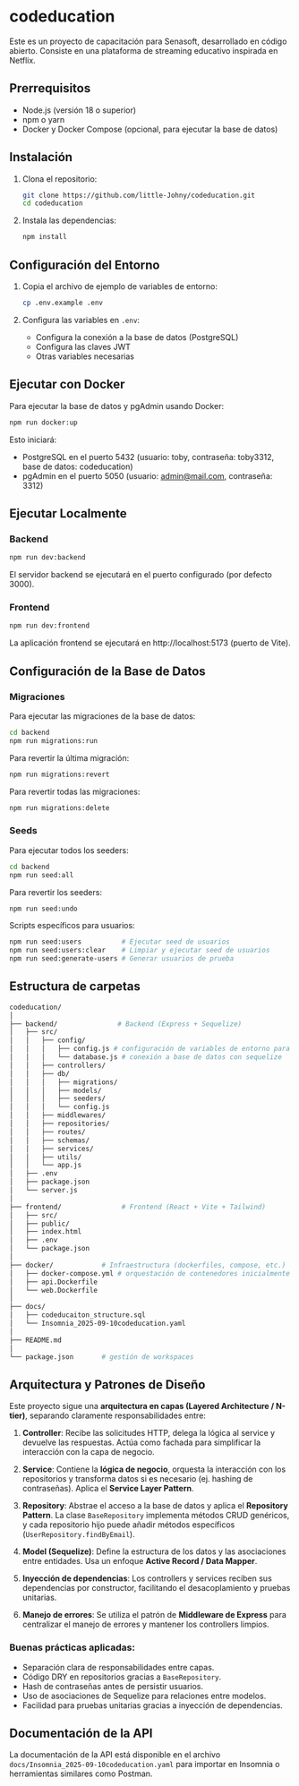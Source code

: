 # codeducation

Este es un proyecto de capacitación para Senasoft, desarrollado en código abierto. Consiste en una plataforma de streaming educativo inspirada en Netflix.

## Prerrequisitos

- Node.js (versión 18 o superior)
- npm o yarn
- Docker y Docker Compose (opcional, para ejecutar la base de datos)


## Instalación

1. Clona el repositorio:
   ```bash
   git clone https://github.com/little-Johny/codeducation.git
   cd codeducation
   ```

2. Instala las dependencias:
   ```bash
   npm install
   ```

## Configuración del Entorno

1. Copia el archivo de ejemplo de variables de entorno:
   ```bash
   cp .env.example .env
   ```

2. Configura las variables en `.env`:
   - Configura la conexión a la base de datos (PostgreSQL)
   - Configura las claves JWT
   - Otras variables necesarias

## Ejecutar con Docker

Para ejecutar la base de datos y pgAdmin usando Docker:

```bash
npm run docker:up
```

Esto iniciará:
- PostgreSQL en el puerto 5432 (usuario: toby, contraseña: toby3312, base de datos: codeducation)
- pgAdmin en el puerto 5050 (usuario: admin@mail.com, contraseña: 3312)

## Ejecutar Localmente

### Backend

```bash
npm run dev:backend
```

El servidor backend se ejecutará en el puerto configurado (por defecto 3000).

### Frontend

```bash
npm run dev:frontend
```

La aplicación frontend se ejecutará en http://localhost:5173 (puerto de Vite).

## Configuración de la Base de Datos

### Migraciones

Para ejecutar las migraciones de la base de datos:

```bash
cd backend
npm run migrations:run
```

Para revertir la última migración:

```bash
npm run migrations:revert
```

Para revertir todas las migraciones:

```bash
npm run migrations:delete
```

### Seeds

Para ejecutar todos los seeders:

```bash
cd backend
npm run seed:all
```

Para revertir los seeders:

```bash
npm run seed:undo
```

Scripts específicos para usuarios:

```bash
npm run seed:users          # Ejecutar seed de usuarios
npm run seed:users:clear    # Limpiar y ejecutar seed de usuarios
npm run seed:generate-users # Generar usuarios de prueba
```

## Estructura de carpetas

```bash
codeducation/
│
├── backend/               # Backend (Express + Sequelize)
│   ├── src/
│   │   ├── config/
│   │   │   ├── config.js # configuración de variables de entorno para usarlas
│   │   │   └── database.js # conexión a base de datos con sequelize
│   │   ├── controllers/
│   │   ├── db/
│   │   │   ├── migrations/
│   │   │   ├── models/
│   │   │   ├── seeders/
│   │   │   └── config.js
│   │   ├── middlewares/
│   │   ├── repositories/
│   │   ├── routes/
│   │   ├── schemas/
│   │   ├── services/
│   │   ├── utils/
│   │   └── app.js
│   ├── .env
│   ├── package.json
│   └── server.js
│
├── frontend/               # Frontend (React + Vite + Tailwind)
│   ├── src/
│   ├── public/
│   ├── index.html
│   ├── .env
│   └── package.json
│
├── docker/            # Infraestructura (dockerfiles, compose, etc.)
│   ├── docker-compose.yml # orquestación de contenedores inicialmente de postgres y pgadmin
│   ├── api.Dockerfile
│   └── web.Dockerfile
│
├── docs/
│   ├── codeducaiton_structure.sql
│   └── Insomnia_2025-09-10codeducation.yaml
│
├── README.md
│
└── package.json       # gestión de workspaces
```

## Arquitectura y Patrones de Diseño

Este proyecto sigue una **arquitectura en capas (Layered Architecture / N-tier)**, separando claramente responsabilidades entre:

1. **Controller**:
   Recibe las solicitudes HTTP, delega la lógica al service y devuelve las respuestas. Actúa como fachada para simplificar la interacción con la capa de negocio.

2. **Service**:
   Contiene la **lógica de negocio**, orquesta la interacción con los repositorios y transforma datos si es necesario (ej. hashing de contraseñas). Aplica el **Service Layer Pattern**.

3. **Repository**:
   Abstrae el acceso a la base de datos y aplica el **Repository Pattern**. La clase `BaseRepository` implementa métodos CRUD genéricos, y cada repositorio hijo puede añadir métodos específicos (`UserRepository.findByEmail`).

4. **Model (Sequelize)**:
   Define la estructura de los datos y las asociaciones entre entidades. Usa un enfoque **Active Record / Data Mapper**.

5. **Inyección de dependencias**:
   Los controllers y services reciben sus dependencias por constructor, facilitando el desacoplamiento y pruebas unitarias.

6. **Manejo de errores**:
   Se utiliza el patrón de **Middleware de Express** para centralizar el manejo de errores y mantener los controllers limpios.

### Buenas prácticas aplicadas:
- Separación clara de responsabilidades entre capas.
- Código DRY en repositorios gracias a `BaseRepository`.
- Hash de contraseñas antes de persistir usuarios.
- Uso de asociaciones de Sequelize para relaciones entre modelos.
- Facilidad para pruebas unitarias gracias a inyección de dependencias.

## Documentación de la API

La documentación de la API está disponible en el archivo `docs/Insomnia_2025-09-10codeducation.yaml` para importar en Insomnia o herramientas similares como Postman.

